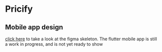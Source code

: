 # Pricify

## Mobile app design

[click here](https://www.figma.com/proto/E3nmGguYfEuGm7NfbSUvGM/Pricify?node-id=925%3A55200&scaling=min-zoom&page-id=565%3A22170&starting-point-node-id=925%3A54674) to take a look at the figma skeleton. The flutter mobile app is still a work in progress, and is not yet ready to show
